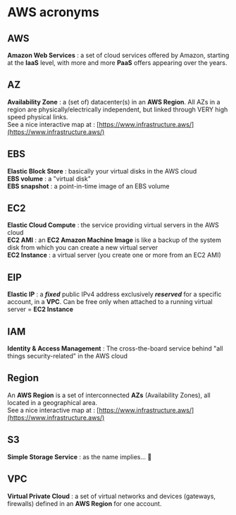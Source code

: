 # AWS acronyms

## AWS

**Amazon Web Services** : a set of cloud services offered by Amazon, starting at the **IaaS** level, with more and more **PaaS** offers appearing over the years.

## AZ

**Availability Zone** : a \(set of\) datacenter\(s\) in an **AWS Region**.  All AZs in a region are physically/electrically independent, but linked through VERY high speed physical links.  
See a nice interactive map at : [https://www.infrastructure.aws/](https://www.infrastructure.aws/)

## EBS

**Elastic Block Store** : basically your virtual disks in the AWS cloud  
**EBS volume** : a "virtual disk"  
**EBS snapshot** : a point-in-time image of an EBS volume

## EC2

**Elastic Cloud Compute** : the service providing virtual servers in the AWS cloud  
**EC2 AMI** : an **EC2 Amazon Machine Image** is like a backup of the system disk from which you can create a new virtual server  
**EC2 Instance** : a virtual server \(you create one or more from an EC2 AMI\)

## EIP

**Elastic IP** : a _**fixed**_ public IPv4 address exclusively _**reserved**_ for a specific account, in a **VPC**. Can be free only when attached to a running virtual server = **EC2 Instance**

## IAM

**Identity & Access Management** : The cross-the-board service behind "all things security-related" in the AWS cloud

## Region

An **AWS Region** is a set of interconnected **AZs** \(Availability Zones\), all located in a geographical area.  
See a nice interactive map at : [https://www.infrastructure.aws/](https://www.infrastructure.aws/)

## S3

**Simple Storage Service** : as the name implies... 🤣 

## VPC

**Virtual Private Cloud** : a set of virtual networks and devices \(gateways, firewalls\) defined in an **AWS Region** for one account.

